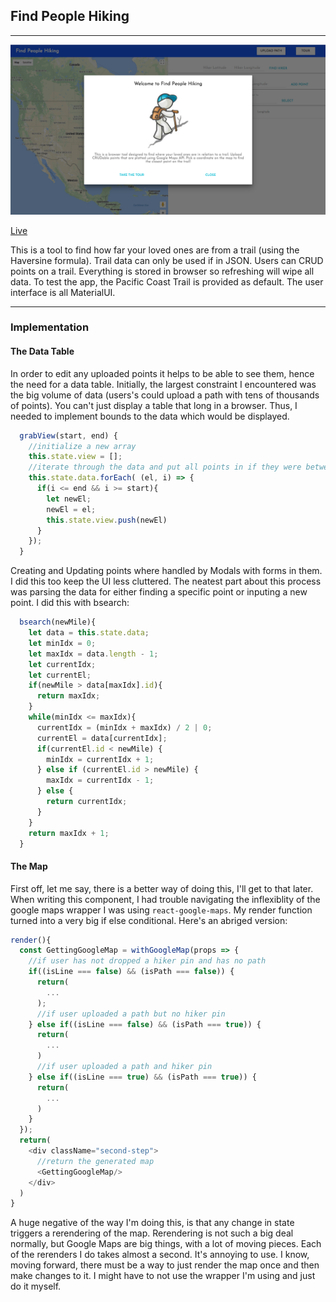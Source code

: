 ## Find People Hiking
<hr>
<img src="find_people_hiking.png">

[Live](https://tchesnutt.github.io/find-people-hiking/)

This is a tool to find how far your loved ones are from a trail (using the Haversine formula). Trail data can only be used if in JSON. Users can CRUD points on a trail. Everything is stored in browser so refreshing will wipe all data. To test the app, the Pacific Coast Trail is provided as default. The user interface is all MaterialUI.
<hr>

### Implementation
####  The Data Table
In order to edit any uploaded points it helps to be able to see them, hence the need for a data table. Initially, the largest constraint I encountered was the big volume of data (users's could upload a path with tens of thousands of points). You can't just display a table that long in a browser. Thus, I needed to implement bounds to the data which would be displayed.

```javascript
  grabView(start, end) {
    //initialize a new array
    this.state.view = [];
    //iterate through the data and put all points in if they were between the bounds
    this.state.data.forEach( (el, i) => {
      if(i <= end && i >= start){
        let newEl;
        newEl = el;
        this.state.view.push(newEl)
      }
    });
  }
```

Creating and Updating points where handled by Modals with forms in them. I did this too keep the UI less cluttered. The neatest part about this process was parsing the data for either finding a specific point or inputing a new point. I did this with bsearch:

```javascript
  bsearch(newMile){
    let data = this.state.data;
    let minIdx = 0;
    let maxIdx = data.length - 1;
    let currentIdx;
    let currentEl;
    if(newMile > data[maxIdx].id){
      return maxIdx;
    }
    while(minIdx <= maxIdx){
      currentIdx = (minIdx + maxIdx) / 2 | 0;
      currentEl = data[currentIdx];
      if(currentEl.id < newMile) {
        minIdx = currentIdx + 1;
      } else if (currentEl.id > newMile) {
        maxIdx = currentIdx - 1;
      } else {
        return currentIdx;
      }
    }
    return maxIdx + 1;
  }
```

#### The Map
First off, let me say, there is a better way of doing this, I'll get to that later. When writing this component, I had trouble navigating the inflexiblity of the google maps wrapper I was using `react-google-maps`. My render function turned into a very big if else conditional. Here's an abriged version:
```javascript
render(){
  const GettingGoogleMap = withGoogleMap(props => {
    //if user has not dropped a hiker pin and has no path
    if((isLine === false) && (isPath === false)) {
      return(
        ...
      );
      //if user uploaded a path but no hiker pin
    } else if((isLine === false) && (isPath === true)) {
      return(
        ...
      )
      //if user uploaded a path and hiker pin
    } else if((isLine === true) && (isPath === true)) {
      return(
        ...
      )
    }
  });
  return(
    <div className="second-step">
      //return the generated map
      <GettingGoogleMap/>
    </div>
  )
}
```
A huge negative of the way I'm doing this, is that any change in state triggers a rerendering of the map. Rerendering is not such a big deal normally, but Google Maps are big things, with a lot of moving pieces. Each of the rerenders I do takes almost a second. It's annoying to use. I know, moving forward, there must be a way to just render the map once and then make changes to it. I might have to not use the wrapper I'm using and just do it myself.
